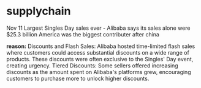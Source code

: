 # supplychain
Nov 11 Largest Singles Day sales ever - Alibaba says its sales alone were $25.3 billion
America was the biggest contributer after china

**reason:**
Discounts and Flash Sales:
Alibaba hosted time-limited flash sales where customers could access substantial discounts on a wide range of products. These discounts were often exclusive to the Singles' Day event, creating urgency.
Tiered Discounts:
Some sellers offered increasing discounts as the amount spent on Alibaba's platforms grew, encouraging customers to purchase more to unlock higher discounts.
